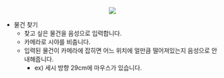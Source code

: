 <div align="center">
<img src="./../gif/Blind_Find_Object.gif"/>
</div>

- 물건 찾기
    - 찾고 싶은 물건을 음성으로 입력합니다.
    - 카메라로 시야를 비춥니다.
    - 입력된 물건이 카메라에 잡히면 어느 위치에 얼만큼 떨어져있는지 음성으로 안내해줍니다.
        - ex) 세시 방향 29cm에 마우스가 있습니다.